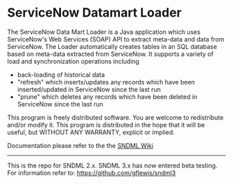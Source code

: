 # ServiceNow Datamart Loader

The ServiceNow Data Mart Loader is a Java application which uses ServiceNow's Web Services (SOAP) API to extract meta-data and data from ServiceNow. The Loader automatically creates tables in an SQL database based on meta-data extracted from ServiceNow. It supports a variety of load and synchronization operations including 
* back-loading of historical data
* "refresh" which inserts/updates any records which have been inserted/updated in ServiceNow since the last run
* "prune" which deletes any records which have been deleted in ServiceNow since the last run

This program is freely distributed software. You are welcome to redistribute and/or modify it. This program is distributed in the hope that it will be useful, but WITHOUT ANY WARRANTY, explicit or implied. 

Documentation please refer to the the [SNDML Wiki](https://github.com/gflewis/sndml/wiki)

<hr/>

This is the repo for SNDML 2.x.
SNDML 3.x has now entered beta testing. For information refer to:
https://github.com/gflewis/sndml3
